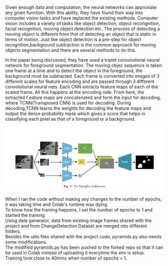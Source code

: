 Given enough data and computation, the neural networks can approxiate any given function. With this ability, they have found their way into computer vision tasks and have replaced the existing methods. Computer vision includes a variety of tasks like object detection, object recongnition, facial recognition, moving object detection etc. The process of detecting a moving object is different from that of detecting an object that is static in terms of motion. Just like object detection is a pre-step for object recognition,background subtraction is the common approach for moving objects segmentation and there are several methods to do this.  

In the paper being discussed, they have used a triplet convolutional neural network for foreground segmentation. The moving objec sequence is taken one frame at a time and to detect the object in the foreground, the background must be subtracted. Each frame is converted into images of 3 different scales for feature encoding and are passed through 3 different convolutional neural nets. Each CNN extracts feature maps of each of the scaled frame. All this happens at the encoding side. From here, the extracted f eature maps are concatenated and form the input for decoding, where TCNN(Transposed CNN) is used for decoding. During decoding,TCNN learns the weights for decoding the feature maps and output the dense probability mask which gives a score that helps in classifying each pixel as that of a foreground or a background.
<p><img src="https://github.com/theimgclist/DeepLearningInternship/blob/master/Project/images/triplet.png"/></p>  

When I ran the code without making any changes to the number of epochs, it was taking time and Colab's runtime was dying.  
To know how the training happens, I set the number of epochs to 1 and started the training.  
Using data generator, data from existing image frames shared with the project and from ChangeDetection Dataset are merged into different folders.  
Besides the utils files shared with the project code, pyramids.py also needs some modifications.  
The modified pyramids.py has been pushed to the forked repo so that it can be used in Colab instead of uploading it everytime the env is setup.  
Training took close to 40mins when number of epochs = 1.  
